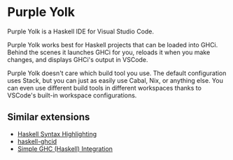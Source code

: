 # Purple Yolk

Purple Yolk is a Haskell IDE for Visual Studio Code.

Purple Yolk works best for Haskell projects that can be loaded into GHCi.
Behind the scenes it launches GHCi for you, reloads it when you make changes,
and displays GHCi's output in VSCode.

Purple Yolk doesn't care which build tool you use. The default configuration
uses Stack, but you can just as easily use Cabal, Nix, or anything else. You
can even use different build tools in different workspaces thanks to VSCode's
built-in workspace configurations.

## Similar extensions

- [Haskell Syntax Highlighting](https://marketplace.visualstudio.com/items?itemName=justusadam.language-haskell)
- [haskell-ghcid](https://marketplace.visualstudio.com/items?itemName=ndmitchell.haskell-ghcid)
- [Simple GHC (Haskell) Integration](https://marketplace.visualstudio.com/items?itemName=dramforever.vscode-ghc-simple)
